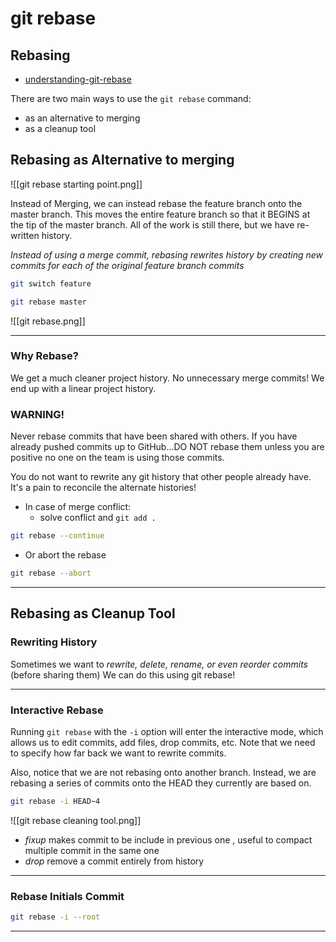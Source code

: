 # git rebase

## Rebasing

- [understanding-git-rebase](https://community.appsmith.com/content/guide/understanding-git-rebase?ref=dailydev)

There are two main ways to use the `git rebase` command:

- as an alternative to merging
- as a cleanup tool

## Rebasing as Alternative to merging

![[git rebase starting point.png]]

Instead of Merging, we can instead rebase the feature branch onto the master branch. This moves the entire feature branch so that it BEGINS at the tip of the master branch. All of the work is still there, but we have re-written history.

_Instead of using a merge commit, rebasing rewrites history by creating new commits for each of the original feature branch commits_

```bash
git switch feature
```

```bash
git rebase master
```

![[git rebase.png]]

---

### Why Rebase?

We get a much cleaner project history. No unnecessary merge commits! We end up with a linear project history.

### WARNING!

Never rebase commits that have been shared with others. If you have already pushed commits up to GitHub...DO NOT rebase them unless you are positive no one on the team is using those commits.

You do not want to rewrite any git history that other people already have. It's a pain to reconcile the alternate histories!

- In case of merge conflict:
  - solve conflict and `git add .`

```bash
git rebase --continue
```

- Or abort the rebase

```bash
git rebase --abort
```

---

## Rebasing as Cleanup Tool

### Rewriting History

Sometimes we want to _rewrite, delete, rename, or even reorder commits_ (before sharing them)
We can do this using git rebase!

---

### Interactive Rebase

Running `git rebase` with the `-i` option will enter the interactive mode, which allows us to edit commits, add files, drop commits, etc. Note that we need to specify how far back we want to rewrite commits.

Also, notice that we are not rebasing onto another branch. Instead, we are rebasing a series of commits onto the HEAD they currently are based on.

```bash
git rebase -i HEAD~4
```

![[git rebase cleaning tool.png]]

- _fixup_ makes commit to be include in previous one , useful to compact multiple commit in the same one
- _drop_ remove a commit entirely from history

---

### Rebase Initials Commit

```bash
git rebase -i --root
```

---
